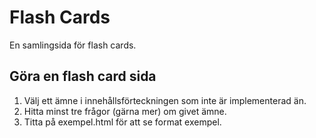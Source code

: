 # Flash Cards

En samlingsida för flash cards.

## Göra en flash card sida

1.  Välj ett ämne i innehållsförteckningen som inte är implementerad än.
2.  Hitta minst tre frågor (gärna mer) om givet ämne.
3.  Titta på exempel.html för att se format exempel.
